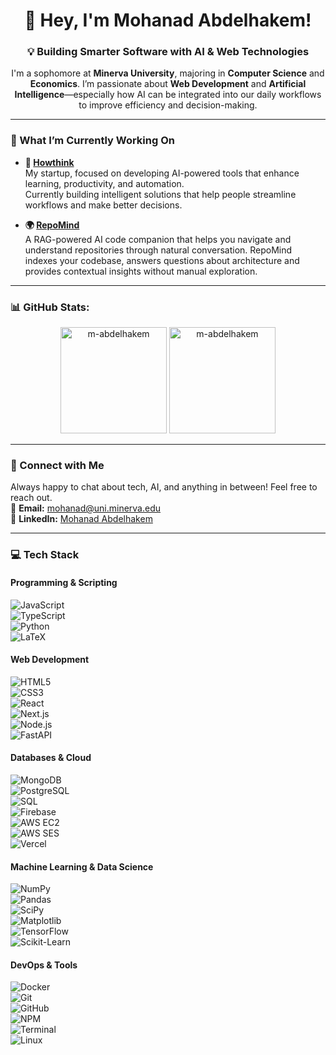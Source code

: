 <h1 align="center">👋 Hey, I'm Mohanad Abdelhakem!</h1>
<h3 align="center">💡 Building Smarter Software with AI & Web Technologies</h3>

<p align="center">
I'm a sophomore at <strong>Minerva University</strong>, majoring in <strong>Computer Science</strong> and <strong>Economics</strong>.  
I’m passionate about <strong>Web Development</strong> and <strong>Artificial Intelligence</strong>—especially how AI can be integrated into our daily workflows to improve efficiency and decision-making.  
</p>

---

### 🚀 What I’m Currently Working On

- **🔐 [Howthink](https://howthink.org)**  
  My startup, focused on developing AI-powered tools that enhance learning, productivity, and automation.  
  Currently building intelligent solutions that help people streamline workflows and make better decisions.

- **🌍 [RepoMind](https://github.com/M-Abdelhakem/repomind)**  
  A RAG-powered AI code companion that helps you navigate and understand repositories through natural conversation.
  RepoMind indexes your codebase, answers questions about architecture and provides contextual insights without manual exploration.

---

### 📊 GitHub Stats:
<p align="center">
  <img src="https://github-readme-stats.vercel.app/api/top-langs?username=m-abdelhakem&show_icons=true&locale=en&layout=compact&theme=dark" alt="m-abdelhakem" height="170" />
  <img src="https://github-readme-streak-stats.herokuapp.com/?user=m-abdelhakem&theme=dark" alt="m-abdelhakem" height="170" />
</p>

---

### 🤝 Connect with Me  

Always happy to chat about tech, AI, and anything in between! Feel free to reach out.  
📧 **Email:** [mohanad@uni.minerva.edu](mailto:mohanad@uni.minerva.edu)  
🔗 **LinkedIn:** [Mohanad Abdelhakem](https://www.linkedin.com/in/m-abdelhakem/)

---

### 💻 Tech Stack  

#### **Programming & Scripting**  
![JavaScript](https://img.shields.io/badge/javascript-%23323330.svg?style=for-the-badge&logo=javascript&logoColor=%23F7DF1E)  
![TypeScript](https://img.shields.io/badge/typescript-%23007ACC.svg?style=for-the-badge&logo=typescript&logoColor=white)  
![Python](https://img.shields.io/badge/python-3670A0?style=for-the-badge&logo=python&logoColor=ffdd54)  
![LaTeX](https://img.shields.io/badge/latex-%23008080.svg?style=for-the-badge&logo=latex&logoColor=white)  

#### **Web Development**  
![HTML5](https://img.shields.io/badge/html5-%23E34F26.svg?style=for-the-badge&logo=html5&logoColor=white)  
![CSS3](https://img.shields.io/badge/css3-%231572B6.svg?style=for-the-badge&logo=css3&logoColor=white)  
![React](https://img.shields.io/badge/react-%2320232a.svg?style=for-the-badge&logo=react&logoColor=%2361DAFB)  
![Next.js](https://img.shields.io/badge/next.js-%23000000.svg?style=for-the-badge&logo=next.js&logoColor=white)  
![Node.js](https://img.shields.io/badge/node.js-6DA55F?style=for-the-badge&logo=node.js&logoColor=white)  
![FastAPI](https://img.shields.io/badge/fastapi-%2300C7B7.svg?style=for-the-badge&logo=fastapi&logoColor=white)  

#### **Databases & Cloud**  
![MongoDB](https://img.shields.io/badge/mongodb-%2347A248.svg?style=for-the-badge&logo=mongodb&logoColor=white)  
![PostgreSQL](https://img.shields.io/badge/postgresql-%23336791.svg?style=for-the-badge&logo=postgresql&logoColor=white)  
![SQL](https://img.shields.io/badge/sql-%230077b5.svg?style=for-the-badge&logo=database&logoColor=white)  
![Firebase](https://img.shields.io/badge/firebase-%23039BE5.svg?style=for-the-badge&logo=firebase)  
![AWS EC2](https://img.shields.io/badge/AWS%20EC2-%23FF9900.svg?style=for-the-badge&logo=amazon-aws&logoColor=white)  
![AWS SES](https://img.shields.io/badge/AWS%20SES-%23FF9900.svg?style=for-the-badge&logo=amazon-aws&logoColor=white)  
![Vercel](https://img.shields.io/badge/vercel-%23000000.svg?style=for-the-badge&logo=vercel&logoColor=white)  

#### **Machine Learning & Data Science**  
![NumPy](https://img.shields.io/badge/numpy-%23013243.svg?style=for-the-badge&logo=numpy&logoColor=white)  
![Pandas](https://img.shields.io/badge/pandas-%23150458.svg?style=for-the-badge&logo=pandas&logoColor=white)  
![SciPy](https://img.shields.io/badge/scipy-%230C55A5.svg?style=for-the-badge&logo=scipy&logoColor=white)  
![Matplotlib](https://img.shields.io/badge/matplotlib-%23ffffff.svg?style=for-the-badge&logo=matplotlib&logoColor=black)  
![TensorFlow](https://img.shields.io/badge/tensorflow-%23FF6F00.svg?style=for-the-badge&logo=tensorflow&logoColor=white)  
![Scikit-Learn](https://img.shields.io/badge/scikit--learn-%23F7931E.svg?style=for-the-badge&logo=scikit-learn&logoColor=white)  

#### **DevOps & Tools**  
![Docker](https://img.shields.io/badge/docker-%230db7ed.svg?style=for-the-badge&logo=docker&logoColor=white)  
![Git](https://img.shields.io/badge/git-%23F05033.svg?style=for-the-badge&logo=git&logoColor=white)  
![GitHub](https://img.shields.io/badge/github-%23121011.svg?style=for-the-badge&logo=github&logoColor=white)  
![NPM](https://img.shields.io/badge/NPM-%23CB3837.svg?style=for-the-badge&logo=npm&logoColor=white)  
![Terminal](https://img.shields.io/badge/terminal-%23000000.svg?style=for-the-badge&logo=gnometerminal&logoColor=white)  
![Linux](https://img.shields.io/badge/linux-%23FCC624.svg?style=for-the-badge&logo=linux&logoColor=black)  
